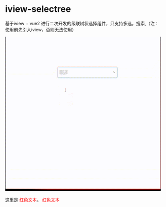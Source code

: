 # iview-selectree

基于iview + vue2 进行二次开发的级联树状选择组件，只支持多选，搜索,（注：使用前先引入iview，否则无法使用）

<div>
 <img src="/selectTree/src/assets/123.gif" width="800" height="500" />
<div>

这里是 <span style="color: red">红色文本</span>。
<font color="#ff0000">红色文本</font>
